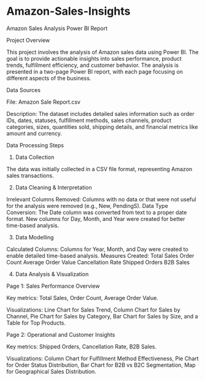 # Amazon-Sales-Insights

Amazon Sales Analysis Power BI Report

Project Overview

This project involves the analysis of Amazon sales data using Power BI. The goal is to provide actionable insights into sales performance, product trends, fulfillment efficiency, and customer behavior. The analysis is presented in a two-page Power BI report, with each page focusing on different aspects of the business.

Data Sources

File: Amazon Sale Report.csv

Description: The dataset includes detailed sales information such as order IDs, dates, statuses, fulfillment methods, sales channels, product categories, sizes, quantities sold, shipping details, and financial metrics like amount and currency.


Data Processing Steps

1. Data Collection

The data was initially collected in a CSV file format, representing Amazon sales transactions.

2. Data Cleaning & Interpretation

Irrelevant Columns Removed: Columns with no data or that were not useful for the analysis were removed (e.g., New, PendingS).
Data Type Conversion: The Date column was converted from text to a proper date format. New columns for Day, Month, and Year were created for better time-based analysis.

3. Data Modelling

Calculated Columns: Columns for Year, Month, and Day were created to enable detailed time-based analysis.
Measures Created:
Total Sales
Order Count
Average Order Value
Cancellation Rate
Shipped Orders
B2B Sales

4. Data Analysis & Visualization

Page 1: Sales Performance Overview

Key metrics: Total Sales, Order Count, Average Order Value.

Visualizations: Line Chart for Sales Trend, Column Chart for Sales by Channel, Pie Chart for Sales by Category, Bar Chart for Sales by Size, and a Table for Top Products.


Page 2: Operational and Customer Insights

Key metrics: Shipped Orders, Cancellation Rate, B2B Sales.

Visualizations: Column Chart for Fulfillment Method Effectiveness, Pie Chart for Order Status Distribution, Bar Chart for B2B vs B2C Segmentation, Map for Geographical Sales Distribution.


